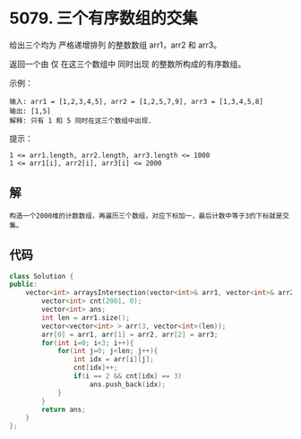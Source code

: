 # 5079. 三个有序数组的交集

给出三个均为 严格递增排列 的整数数组 arr1，arr2 和 arr3。

返回一个由 仅 在这三个数组中 同时出现 的整数所构成的有序数组。

示例：

    输入: arr1 = [1,2,3,4,5], arr2 = [1,2,5,7,9], arr3 = [1,3,4,5,8]
    输出: [1,5]
    解释: 只有 1 和 5 同时在这三个数组中出现.

提示：

    1 <= arr1.length, arr2.length, arr3.length <= 1000
    1 <= arr1[i], arr2[i], arr3[i] <= 2000

## 解

    构造一个2000维的计数数组，再遍历三个数组，对应下标加一，最后计数中等于3的下标就是交集。

## 代码

```c++
class Solution {
public:
    vector<int> arraysIntersection(vector<int>& arr1, vector<int>& arr2, vector<int>& arr3) {
        vector<int> cnt(2001, 0);
        vector<int> ans;
        int len = arr1.size();
        vector<vector<int> > arr(3, vector<int>(len));
        arr[0] = arr1, arr[1] = arr2, arr[2] = arr3;
        for(int i=0; i<3; i++){
            for(int j=0; j<len; j++){
                int idx = arr[i][j];
                cnt[idx]++;
                if(i == 2 && cnt[idx] == 3)
                    ans.push_back(idx);
            }
        }
        return ans;
    }
};
```

